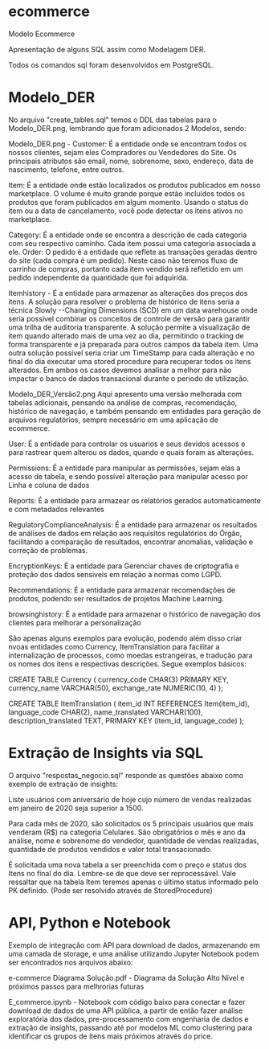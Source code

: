 # ecommerce
Modelo Ecommerce

Apresentação de alguns SQL assim como Modelagem DER. 

Todos os comandos sql foram desenvolvidos em PostgreSQL.

# Modelo_DER
No arquivo "create_tables.sql" temos o DDL das tabelas para o Modelo_DER.png, lembrando que foram adicionados 2 Modelos, sendo:

Modelo_DER.png - 
Customer: É a entidade onde se encontram todos os nossos clientes, sejam eles Compradores ou Vendedores do Site. Os principais atributos são email, nome, sobrenome, sexo, endereço, data de nascimento, telefone, entre outros.

Item: É a entidade onde estão localizados os produtos publicados em nosso marketplace. O volume é muito grande porque estão incluídos todos os produtos que foram publicados em algum momento. Usando o status do item ou a data de cancelamento, você pode detectar os itens ativos no marketplace. 

Category: É a entidade onde se encontra a descrição de cada categoria com seu respectivo caminho. Cada item possui uma categoria associada a ele.
Order: O pedido é a entidade que reflete as transações geradas dentro do site (cada compra é um pedido). Neste caso não teremos fluxo de carrinho de compras, portanto cada item vendido será refletido em um pedido independente da quantidade que foi adquirida.

Itemhistory - É a entidade para armazenar as alterações dos preços dos itens. A solução para resolver o problema de histórico de itens seria a técnica Slowly --Changing Dimensions (SCD) em um data warehouse onde seria possível combinar os conceitos de controle de versão para garantir uma trilha de auditoria transparente. A solução permite a visualização de item quando alterado mais de uma vez ao dia, permitindo o tracking de forma transparente e já preparada para outros campos da tabela item. Uma outra solução possível seria criar um TimeStamp para cada alteração e no final do dia executar uma stored procedure para recuperar todos os itens alterados. Em ambos os casos devemos analisar a melhor para não impactar o banco de dados transacional durante o periodo de utilização.

Modelo_DER_Versão2.png
Aqui apresento uma versão melhorada com tabelas adicionais, pensando na análise de compras, recomendação, histórico de navegação, e também pensando em entidades para geração de arquivos regulatórios, sempre necessário em uma aplicação de ecommerce.

User: É a entidade para controlar os usuarios e seus devidos acessos e para rastrear quem alterou os dados, quando e quais foram as alterações.

Permissions: É a entidade para manipular as permissões, sejam elas a acesso de tabela, e sendo possível alteração para manipular acesso por Linha e coluna de dados

Reports: É a entidade para armazear os relatórios gerados automaticamente e com metadados relevantes

RegulatoryComplianceAnalysis: É a entidade para armazenar os resultados de análises de dados em relação aos requisitos regulatórios do Órgão, facilitando a comparação de resultados, encontrar anomalias, validação e correção de problemas.

EncryptionKeys: É a entidade para Gerenciar chaves de criptografia e proteção dos dados sensiveis em relação a normas como LGPD.

Recommendations: É a entidade para armazenar recomendações de produtos, podendo ser resultados de projetos Machine Learning.

browsinghistory: É a entidade para armazenar o histórico de navegação dos clientes para melhorar a personalização

São apenas alguns exemplos para evolução, podendo além disso criar nvoas entidades como Currency, ItemTranslation para facilitar a internalização de processos, como moedas estrangeiras, e tradução para os nomes dos itens e respectivas descrições. Segue exemplos básicos:

CREATE TABLE Currency (
    currency_code CHAR(3) PRIMARY KEY,
    currency_name VARCHAR(50),
    exchange_rate NUMERIC(10, 4)
);

CREATE TABLE ItemTranslation (
    item_id INT REFERENCES Item(item_id),
    language_code CHAR(2),
    name_translated VARCHAR(100),
    description_translated TEXT,
    PRIMARY KEY (item_id, language_code)
);

# Extração de Insights via SQL

O arquivo "respostas_negocio.sql" responde as questões abaixo como exemplo de extração de insights:

Liste usuários com aniversário de hoje cujo número de vendas realizadas em janeiro de 2020 seja superior a 1500.

Para cada mês de 2020, são solicitados os 5 principais usuários que mais venderam (R$) na categoria Celulares. São obrigatórios o mês e ano da análise, nome e sobrenome do vendedor, quantidade de vendas realizadas, quantidade de produtos vendidos e valor total transacionado.

É solicitada uma nova tabela a ser preenchida com o preço e status dos Itens no final do dia. Lembre-se de que deve ser reprocessável. Vale ressaltar que na tabela Item teremos apenas o último status informado pelo PK definido. (Pode ser resolvido através de StoredProcedure)

# API, Python e Notebook

Exemplo de integração com API para download de dados, armazenando em uma camada de storage, e uma análise utilizando Jupyter Notebook podem ser encontrados nos arquivos abaixo:

e-commerce Diagrama Solução.pdf - Diagrama da Solução Alto Nível e próximos passos para melhrorias futuras

E_commerce.ipynb - Notebook com código baixo para conectar e fazer download de dados de uma API pública, a partir de então fazer análise exploratória dos dados, pre-processamento com engenharia de dados e extração de insights, passando até por modelos ML como clustering para identificar os grupos de itens mais próximos através do price.

